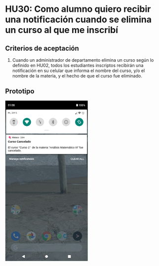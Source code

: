 # HU30: Como alumno quiero recibir una notificación cuando se elimina un curso al que me inscribí

## Criterios de aceptación
1. Cuando un administrador de departamento elimina un curso según lo definido en HU02, todos los estudiantes inscriptos recibirán una notificación en su celular que informa el nombre del curso, y/o el nombre de la materia, y el hecho de que el curso fue eliminado.

## Prototipo
![Menú lateral de navegación](./prototipos/notificaciones_curso_cancelado.png)
